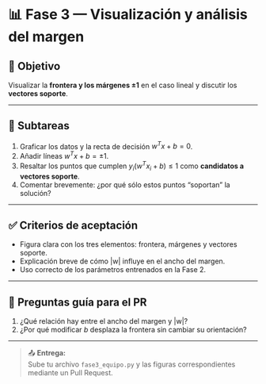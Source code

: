 # 📊 Fase 3 — Visualización y análisis del margen

## 🎯 Objetivo
Visualizar la **frontera y los márgenes ±1** en el caso lineal y discutir los **vectores soporte**.

---

## 🧩 Subtareas

1. Graficar los datos y la recta de decisión $w^T x + b = 0$.  
2. Añadir líneas $w^T x + b = ±1$.  
3. Resaltar los puntos que cumplen $y_i(w^T x_i + b) ≤ 1$ como **candidatos a vectores soporte**.  
4. Comentar brevemente: ¿por qué sólo estos puntos “soportan” la solución?

---

## ✅ Criterios de aceptación

- Figura clara con los tres elementos: frontera, márgenes y vectores soporte.  
- Explicación breve de cómo \|w\| influye en el ancho del margen.  
- Uso correcto de los parámetros entrenados en la Fase 2.

---

## 🧠 Preguntas guía para el PR

1. ¿Qué relación hay entre el ancho del margen y \|w\|?  
2. ¿Por qué modificar $b$ desplaza la frontera sin cambiar su orientación?

---

> 📤 **Entrega:**  
> Sube tu archivo `fase3_equipo.py` y las figuras correspondientes mediante un Pull Request.

